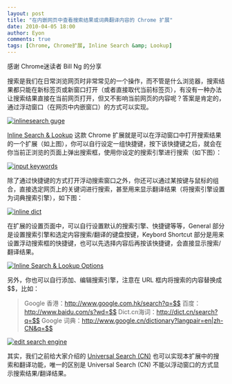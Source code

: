 ```yaml
---
layout: post
title: "在内嵌网页中查看搜索结果或词典翻译内容的 Chrome 扩展"
date: 2010-04-05 18:00
author: Eyon
comments: true
tags: [Chrome, Chrome扩展, Inline Search &amp; Lookup]
---
```

感谢 Chrome迷读者 Bill Ng 的分享

搜索是我们在日常浏览网页时非常常见的一个操作，而不管是什么浏览器，搜索结果都只能在新标签页或新窗口打开（或者直接取代当前标签页），有没有一种办法让搜索结果直接在当前网页打开，但又不影响当前网页的内容呢？答案是肯定的，通过浮动窗口（在网页中内嵌窗口）的方式可以实现。

<a href="http://img.chromi.org/2010/04/inlinesearch-guge.png">![](http://img.chromi.org/2010/04/inlinesearch-guge-550x437.png "inlinesearch guge")</a>

[Inline Search & Lookup](https://chrome.google.com/extensions/detail/pebegifiepdlicjchldkdlmbohhhpcfi) 这款 Chrome 扩展就是可以在浮动窗口中打开搜索结果的一个扩展（如上图），你可以自行设定一组快捷键，按下该快捷键之后，就会在你当前正浏览的页面上弹出搜索框，使用你设定的搜索引擎进行搜索（如下图）：<!--more-->

<a href="http://img.chromi.org/2010/04/input-keywords.png">![](http://img.chromi.org/2010/04/input-keywords-550x263.png "input keywords")</a>

除了通过快捷键的方式打开浮动搜索窗口之外，你还可以通过某按键与鼠标的组合，直接选定网页上的关键词进行搜索，甚至用来显示翻译结果（将搜索引擎设置为词典搜索引擎），如下图：

<a href="http://img.chromi.org/2010/04/inline-dict.png">![](http://img.chromi.org/2010/04/inline-dict-550x334.png "inline dict")</a>

在扩展的设置页面中，可以自行设置默认的搜索引擎、快捷键等等，General 部分是设置搜索引擎和选定内容搜索/翻译的键盘按键，Keybord Shortcut 部分是用来设置浮动搜索框的快捷键，也可以先选择内容后再按该快捷键，会直接显示搜索/翻译结果。

<a href="http://img.chromi.org/2010/04/Inline-Search-Lookup-Options.png">![](http://img.chromi.org/2010/04/Inline-Search-Lookup-Options-550x508.png "Inline Search &amp; Lookup Options")</a>

另外，你也可以自行添加、编辑搜索引擎，注意在 URL 框内将搜索的内容替换成 $$，比如：



>Google 香港：http://www.google.com.hk/search?q=$$
百度：http://www.baidu.com/s?wd=$$
Dict.cn海词：http://dict.cn/search?q=$$
Google 词典：http://www.google.cn/dictionary?langpair=en|zh-CN&q=$$



<a href="http://img.chromi.org/2010/04/edit-search-engine.png">![](http://img.chromi.org/2010/04/edit-search-engine-550x314.png "edit search engine")</a>

其实，我们之前给大家介绍的 [Universal Search (CN)](http://www.chromi.org/archives/3922) 也可以实现本扩展中的搜索和翻译功能，唯一的区别是 Universal Search (CN) 不能以浮动窗口的方式显示搜索结果/翻译结果。
